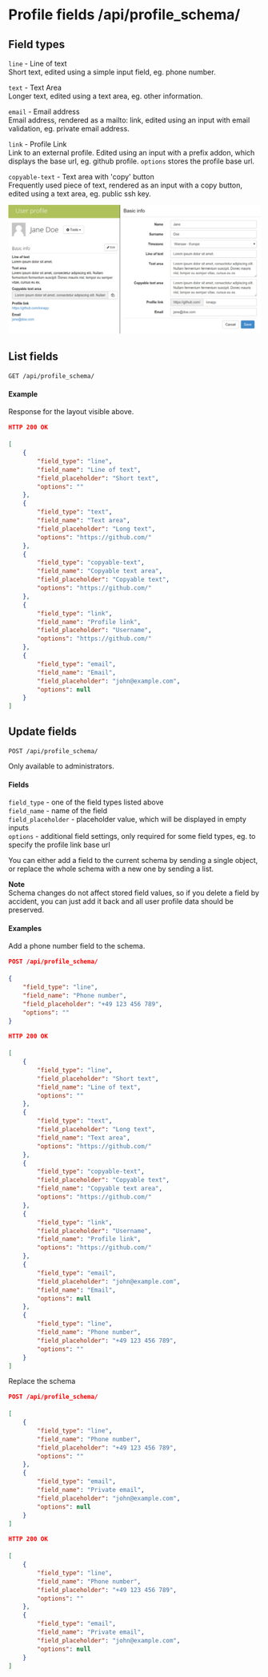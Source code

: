 Profile fields /api/profile_schema/
========================================

## Field types

`line` - Line of text  
Short text, edited using a simple input field, eg. phone number.

`text` - Text Area  
Longer text, edited using a text area, eg. other information.

`email` - Email address  
Email address, rendered as a mailto: link, edited using an input with email validation, eg. private email address.

`link` - Profile Link  
Link to an external profile. Edited using an input with a prefix addon, which
displays the base url, eg. github profile. `options` stores the profile base url.

`copyable-text` - Text area with 'copy' button  
Frequently used piece of text, rendered as an input with a copy button, edited 
using a text area, eg. public ssh key.

![](profile-field-types.jpg)

## List fields

`GET /api/profile_schema/`

#### Example

Response for the layout visible above.

```json
HTTP 200 OK

[
    {
        "field_type": "line", 
        "field_name": "Line of text", 
        "field_placeholder": "Short text", 
        "options": ""
    }, 
    {
        "field_type": "text", 
        "field_name": "Text area", 
        "field_placeholder": "Long text", 
        "options": "https://github.com/"
    }, 
    {
        "field_type": "copyable-text", 
        "field_name": "Copyable text area", 
        "field_placeholder": "Copyable text", 
        "options": "https://github.com/"
    }, 
    {
        "field_type": "link", 
        "field_name": "Profile link", 
        "field_placeholder": "Username", 
        "options": "https://github.com/"
    }, 
    {
        "field_type": "email", 
        "field_name": "Email", 
        "field_placeholder": "john@example.com", 
        "options": null
    }
]
```

## Update fields

`POST /api/profile_schema/`

Only available to administrators.

#### Fields

`field_type` - one of the field types listed above  
`field_name` - name of the field  
`field_placeholder` - placeholder value, which will be displayed in empty inputs  
`options` - additional field settings, only required for some field types, eg. to specify the profile link base url  

You can either add a field to the current schema by sending a single object, or replace the whole schema with a new one by sending a list.

__Note__  
Schema changes do not affect stored field values, so if you delete a field by accident, you can just add it back and all user profile data should be preserved.

#### Examples

Add a phone number field to the schema.

```json
POST /api/profile_schema/

{
    "field_type": "line", 
    "field_name": "Phone number", 
    "field_placeholder": "+49 123 456 789", 
    "options": ""
}
```

```json
HTTP 200 OK

[
    {
        "field_type": "line", 
        "field_placeholder": "Short text", 
        "field_name": "Line of text", 
        "options": ""
    }, 
    {
        "field_type": "text", 
        "field_placeholder": "Long text", 
        "field_name": "Text area", 
        "options": "https://github.com/"
    }, 
    {
        "field_type": "copyable-text", 
        "field_placeholder": "Copyable text", 
        "field_name": "Copyable text area", 
        "options": "https://github.com/"
    }, 
    {
        "field_type": "link", 
        "field_placeholder": "Username", 
        "field_name": "Profile link", 
        "options": "https://github.com/"
    }, 
    {
        "field_type": "email", 
        "field_placeholder": "john@example.com", 
        "field_name": "Email", 
        "options": null
    }, 
    {
        "field_type": "line", 
        "field_name": "Phone number", 
        "field_placeholder": "+49 123 456 789", 
        "options": ""
    }
]
```

Replace the schema

```json
POST /api/profile_schema/

[
    {
        "field_type": "line", 
        "field_name": "Phone number", 
        "field_placeholder": "+49 123 456 789", 
        "options": ""
    },
    {
        "field_type": "email", 
        "field_name": "Private email", 
        "field_placeholder": "john@example.com", 
        "options": null
    }
]
```

```json
HTTP 200 OK

[
    {
        "field_type": "line", 
        "field_name": "Phone number", 
        "field_placeholder": "+49 123 456 789", 
        "options": ""
    }, 
    {
        "field_type": "email", 
        "field_name": "Private email", 
        "field_placeholder": "john@example.com", 
        "options": null
    }
]
```
